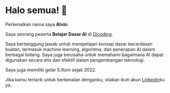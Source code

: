 <!--## Hi there 👋-->

<!--
**aalvinw/aalvinw** is a ✨ _special_ ✨ repository because its `README.md` (this file) appears on your GitHub profile.

Here are some ideas to get you started:

- 🔭 I’m currently working on ...
- 🌱 I’m currently learning ...
- 👯 I’m looking to collaborate on ...
- 🤔 I’m looking for help with ...
- 💬 Ask me about ...
- 📫 How to reach me: ...
- 😄 Pronouns: ...
- ⚡ Fun fact: ...
-->

<!--
# Halo semua! 

Perkenalkan nama saya **Gilang Ramadhan**.<br>

Saya seorang **Curriculum Developer** di [Dicoding](https://www.dicoding.com/).<br>

Saya bertanggung jawab pada kualitas materi iOS dengan dibekali [sertifikasi dari University of Toronto](https://www.coursera.org/account/accomplishments/specialization/CLKJD8XBXJ3M).<br>

Saya juga memiliki gelar Google Associate Android Developer sejak 2019.<br>

Jika kamu tertarik untuk berkenalan denganku, silakan ikuti akun [Linkedin](https://www.linkedin.com/in/gilang-adhan/)ku ya.
-->

# Halo semua! 👋

Perkenalkan nama saya **Alvin**.<br>

Saya seorang peserta **Belajar Dasar AI** di [Dicoding](https://www.dicoding.com/).<br>

Saya bertanggung jawab untuk mempelajari konsep dasar kecerdasan buatan, termasuk machine learning, algoritma, dan penerapan AI dalam berbagai bidang. Saya juga berusaha untuk memahami bagaimana AI dapat digunakan secara etis dan efektif dalam pengembangan teknologi.<br>

Saya juga memiliki gelar S.Kom sejak 2022.<br>

Jika kamu tertarik untuk berkenalan denganku, silakan ikuti akun [Linkedin](https://www.linkedin.com/in/agustinus-alvin-b23355154/)ku ya.
